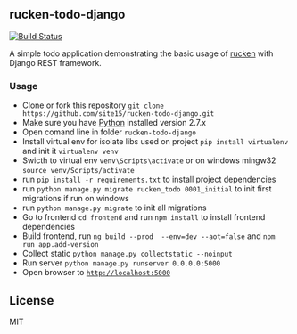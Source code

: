 ## rucken-todo-django

[![Build Status][travis-image]][travis-url]


A simple todo application demonstrating the basic usage of [rucken](https://github.com/site15/rucken-todo-django) with Django REST framework.


### Usage
- Clone or fork this repository `git clone https://github.com/site15/rucken-todo-django.git`
- Make sure you have [Python](https://www.python.org/downloads/) installed version 2.7.x
- Open comand line in folder `rucken-todo-django`
- Install virtual env for isolate libs used on project `pip install virtualenv` and init it `virtualenv venv`
- Swicth to virtual env `venv\Scripts\activate` or on windows mingw32 `source venv/Scripts/activate`
- run `pip install -r requirements.txt` to install project dependencies
- run `python manage.py migrate rucken_todo 0001_initial` to init first migrations if run on windows
- run `python manage.py migrate` to init all migrations
- Go to frontend `cd frontend` and run `npm install` to install frontend dependencies
- Build frontend, run `ng build --prod  --env=dev --aot=false` and `npm run app.add-version`
- Collect static `python manage.py collectstatic --noinput`
- Run server `python manage.py runserver 0.0.0.0:5000`
- Open browser to [`http://localhost:5000`](http://localhost:5000)

## License

MIT

[travis-image]: https://travis-ci.org/site15/rucken-todo-django.svg?branch=master
[travis-url]: https://travis-ci.org/site15/rucken-todo-django

